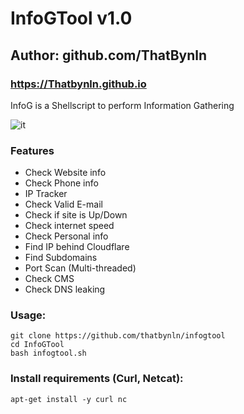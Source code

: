 # InfoGTool v1.0
## Author: github.com/ThatBynln
### https://Thatbynln.github.io

InfoG is a Shellscript to perform Information Gathering 

![it](https://user-images.githubusercontent.com/107451824/178931408-dfbee77c-43a9-43a7-875b-e2e77b4f2b7b.png)

### Features

- Check Website info
- Check Phone info
- IP Tracker
- Check Valid E-mail
- Check if site is Up/Down
- Check internet speed
- Check Personal info
- Find IP behind Cloudflare
- Find Subdomains
- Port Scan (Multi-threaded)
- Check CMS
- Check DNS leaking


### Usage:
```
git clone https://github.com/thatbynln/infogtool
cd InfoGTool
bash infogtool.sh
```

### Install requirements (Curl, Netcat):

```
apt-get install -y curl nc
```

